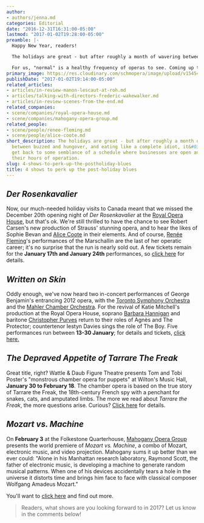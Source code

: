 ```yaml
---
author:
- authors/jenna.md
categories: Editorial
date: "2016-12-31T16:31:00-05:00"
lastmod: "2017-01-02T19:28:00-05:00"
preamble: |-
  Happy New Year, readers!

  The holidays are great - but after roughly a month of wavering between buzzed and hungover, and eating like a complete idiot, it's nice to get back to some semblance of a schedule where businesses are open and you can trust their hours of operation.

  For us, "normal" is a healthy frequency of operas to see. Coming up this month, there are four highlights about which we're pretty pumped.
primary_image: https://res.cloudinary.com/schmopera/image/upload/v1545409169/media/webhook-uploads/1483225166696/2017%3D1-1---Shows.jpg.jpg
publishDate: "2017-01-02T19:14:00-05:00"
related_articles:
- articles/in-review-manon-lescaut-at-roh.md
- articles/talking-with-directors-frederic-wakewalker.md
- articles/in-review-scenes-from-the-end.md
related_companies:
- scene/companies/royal-opera-house.md
- scene/companies/mahogany-opera-group.md
related_people:
- scene/people/renee-fleming.md
- scene/people/alice-coote.md
short_description: The holidays are great - but after roughly a month of wavering
  between buzzed and hungover, and eating like a complete idiot, it&#039;s nice to
  get back to some semblance of a schedule where businesses are open and you can trust
  their hours of operation.
slug: 4-shows-to-perk-up-the-postholiday-blues
title: 4 shows to perk up the post-holiday blues
---
```


## *Der Rosenkavalier*

Now, our much-needed holiday visits to Canada meant that we missed the December 20th opening night of *Der Rosenkavalier* at the [Royal Opera House](/scene/companies/royal-opera-house/), but that's ok. We're still thrilled to have the chance to see Robert Carsen's new production of Strauss' stunning opera, and to hear the likes of Sophie Bevan and [Alice Coote](/talking-with-singers-alice-coote/) in their elements. And of course, [Renée Fleming](/scene/people/renee-fleming/)'s performances of the Marschallin are the last of her operatic career; it's no surprise that the run is nearly sold out. A few tickets remain for the **January 17th and January 24th** performances, so [click here](http://www.roh.org.uk/productions/der-rosenkavalier-by-robert-carsen) for details.

## *Written on Skin*

Oddly enough, we've now heard two in-concert performances of George Benjamin's entrancing 2012 opera, with the [Toronto Symphony Orchestra](/in-review-written-on-skin/) and the [Mahler Chamber Orchestra](/still-stunning-written-on-skin/). For the revival of Katie Mitchell's production at the Royal Opera House, soprano [Barbara Hannigan](/scene/people/barbara-hannigan/) and baritone [Christopher Purves](/talking-with-singers-christopher-purves/) return to their roles of Agnès and The Protector; countertenor Iestyn Davies sings the role of The Boy. Five performances run between **13-30 January**; for details and tickets, [click here.](http://www.roh.org.uk/productions/written-on-skin-by-katie-mitchell)

## *The Depraved Appetite of Tarrare The Freak*

Great title, right? Wattle & Daub Figure Theatre presents Tom and Tobi Poster's "monstrous chamber opera for puppets" at Wilton's Music Hall, **January 30 to February 18**. The chamber opera is based on the true story of Tarrare the Freak, the 18th-century French spy with a penchant for snakes, cats, and amputated limbs. The more we read about *Tarrare the Freak*, the more questions arise. Curious? [Click here](http://www.wattleanddaub.co.uk/tarrare.html) for details.

## *Mozart vs. Machine*

On **February 3** at the Folkestone Quarterhouse, [Mahogany Opera Group](/scene/companies/mahogany-opera-group/) presents the world premiere of *Mozart vs. Machine*, a combo of Mozart, electronic music, and video projection. Mahogany sums it up better than we ever could: "Alone in his Manhattan research laboratory, Raymond Scott, the father of electronic music, is developing a machine to generate random musical patterns. When one of his devices accidentally tears a hole in the universe it distorts time and brings him face to face with classical composer Wolfgang Amadeus Mozart."

You'll want to [click here](http://mahoganyoperagroup.co.uk/productions/mozart-vs-machine/) and find out more.

>Readers, what shows are you looking forward to in 2017? Let us know in the comments below!
